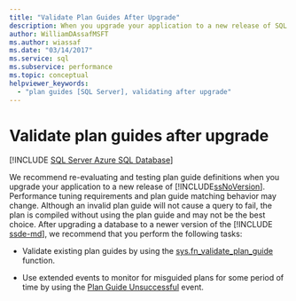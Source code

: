 ```yaml
---
title: "Validate Plan Guides After Upgrade"
description: When you upgrade your application to a new release of SQL Server, we recommend that you re-evaluate and test plan guide definitions.
author: WilliamDAssafMSFT
ms.author: wiassaf
ms.date: "03/14/2017"
ms.service: sql
ms.subservice: performance
ms.topic: conceptual
helpviewer_keywords:
  - "plan guides [SQL Server], validating after upgrade"
---
```

# Validate plan guides after upgrade
[!INCLUDE [SQL Server Azure SQL Database](../../includes/applies-to-version/sql-asdb.md)]

We recommend re-evaluating and testing plan guide definitions when you upgrade your application to a new release of [!INCLUDE[ssNoVersion](../../includes/ssnoversion-md.md)]. Performance tuning requirements and plan guide matching behavior may change. Although an invalid plan guide will not cause a query to fail, the plan is compiled without using the plan guide and may not be the best choice. After upgrading a database to a newer version of the [!INCLUDE [ssde-md](../../includes/ssde-md.md)], we recommend that you perform the following tasks:
  
- Validate existing plan guides by using the [sys.fn_validate_plan_guide](../../relational-databases/system-functions/sys-fn-validate-plan-guide-transact-sql.md) function.  
  
- Use extended events to monitor for misguided plans for some period of time by using the [Plan Guide Unsuccessful](../../relational-databases/event-classes/plan-guide-unsuccessful-event-class.md) event.  
